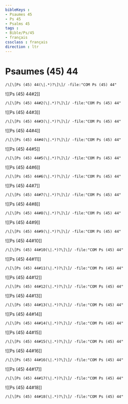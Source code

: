 ```yaml
---
bibleKeys : 
- Psaumes 45
- Ps 45
- Psalms 45
tags : 
- Bible/Ps/45
- français
cssclass : français
direction : ltr
---
```


# Psaumes (45) 44

```query
/\[\[Ps (45) 44(\|.*)?\]\]/ -file:"COM Ps (45) 44"
```



![[Ps (45) 44#2]]

```query
/\[\[Ps (45) 44#2(\|.*)?\]\]/ -file:"COM Ps (45) 44"
```

![[Ps (45) 44#3]]

```query
/\[\[Ps (45) 44#3(\|.*)?\]\]/ -file:"COM Ps (45) 44"
```

![[Ps (45) 44#4]]

```query
/\[\[Ps (45) 44#4(\|.*)?\]\]/ -file:"COM Ps (45) 44"
```

![[Ps (45) 44#5]]

```query
/\[\[Ps (45) 44#5(\|.*)?\]\]/ -file:"COM Ps (45) 44"
```

![[Ps (45) 44#6]]

```query
/\[\[Ps (45) 44#6(\|.*)?\]\]/ -file:"COM Ps (45) 44"
```

![[Ps (45) 44#7]]

```query
/\[\[Ps (45) 44#7(\|.*)?\]\]/ -file:"COM Ps (45) 44"
```

![[Ps (45) 44#8]]

```query
/\[\[Ps (45) 44#8(\|.*)?\]\]/ -file:"COM Ps (45) 44"
```

![[Ps (45) 44#9]]

```query
/\[\[Ps (45) 44#9(\|.*)?\]\]/ -file:"COM Ps (45) 44"
```

![[Ps (45) 44#10]]

```query
/\[\[Ps (45) 44#10(\|.*)?\]\]/ -file:"COM Ps (45) 44"
```

![[Ps (45) 44#11]]

```query
/\[\[Ps (45) 44#11(\|.*)?\]\]/ -file:"COM Ps (45) 44"
```

![[Ps (45) 44#12]]

```query
/\[\[Ps (45) 44#12(\|.*)?\]\]/ -file:"COM Ps (45) 44"
```

![[Ps (45) 44#13]]

```query
/\[\[Ps (45) 44#13(\|.*)?\]\]/ -file:"COM Ps (45) 44"
```

![[Ps (45) 44#14]]

```query
/\[\[Ps (45) 44#14(\|.*)?\]\]/ -file:"COM Ps (45) 44"
```

![[Ps (45) 44#15]]

```query
/\[\[Ps (45) 44#15(\|.*)?\]\]/ -file:"COM Ps (45) 44"
```

![[Ps (45) 44#16]]

```query
/\[\[Ps (45) 44#16(\|.*)?\]\]/ -file:"COM Ps (45) 44"
```

![[Ps (45) 44#17]]

```query
/\[\[Ps (45) 44#17(\|.*)?\]\]/ -file:"COM Ps (45) 44"
```

![[Ps (45) 44#18]]

```query
/\[\[Ps (45) 44#18(\|.*)?\]\]/ -file:"COM Ps (45) 44"
```

